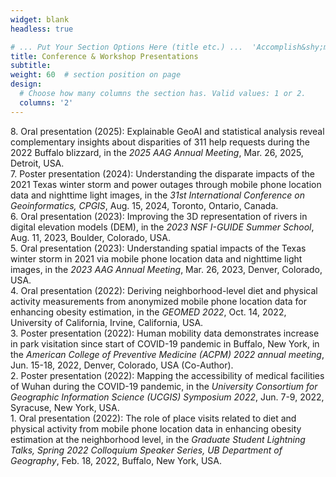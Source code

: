 ```yaml
---
widget: blank
headless: true

# ... Put Your Section Options Here (title etc.) ...  'Accomplish&shy;ments'
title: Conference & Workshop Presentations
subtitle:
weight: 60  # section position on page
design:
  # Choose how many columns the section has. Valid values: 1 or 2.
  columns: '2'
---
```


8\. Oral presentation (2025): Explainable GeoAI and statistical analysis reveal complementary insights about disparities of 311 help requests during the 2022 Buffalo blizzard, in the *2025 AAG Annual Meeting*, Mar. 26, 2025, Detroit, USA.\
7\. Poster presentation (2024): Understanding the disparate impacts of the 2021 Texas winter storm and power outages through mobile phone location data and nighttime light images, in the *31st International Conference on Geoinformatics, CPGIS*, Aug. 15, 2024, Toronto, Ontario, Canada.\
6\. Oral presentation (2023): Improving the 3D representation of rivers in digital elevation models (DEM), in the *2023 NSF I-GUIDE Summer School*, Aug. 11, 2023, Boulder, Colorado, USA.\
5\. Oral presentation (2023): Understanding spatial impacts of the Texas winter storm in 2021 via mobile phone location data and nighttime light images, in the *2023 AAG Annual Meeting*, Mar. 26, 2023, Denver, Colorado, USA.\
4\. Oral presentation (2022): Deriving neighborhood-level diet and physical activity measurements from anonymized mobile phone location data for enhancing obesity estimation, in the *GEOMED 2022*, Oct. 14, 2022, University of California, Irvine, California, USA.\
3\. Poster presentation (2022): Human mobility data demonstrates increase in park visitation since start of COVID-19 pandemic in Buffalo, New York, in the *American College of Preventive Medicine (ACPM) 2022 annual meeting*, Jun. 15-18, 2022, Denver, Colorado, USA (Co-Author).\
2\. Poster presentation (2022): Mapping the accessibility of medical facilities of Wuhan during the COVID-19 pandemic, in the *University Consortium for Geographic Information Science (UCGIS) Symposium 2022*, Jun. 7-9, 2022, Syracuse, New York, USA.\
1\. Oral presentation (2022): The role of place visits related to diet and physical activity from mobile phone location data in enhancing obesity estimation at the neighborhood level, in the *Graduate Student Lightning Talks, Spring 2022 Colloquium Speaker Series, UB Department of Geography*, Feb. 18, 2022, Buffalo, New York, USA.
